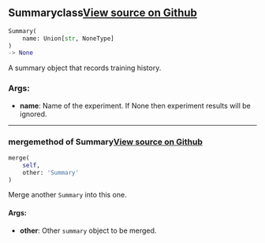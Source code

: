 ## Summary<span class="tag">class</span><a class="sourcelink" href=https://github.com/fastestimator/fastestimator/blob/r1.0/fastestimator/summary/summary.py/#L19-L45>View source on Github</a>
```python
Summary(
	name: Union[str, NoneType]
)
-> None
```
A summary object that records training history.


<h3>Args:</h3>


* **name**: Name of the experiment. If None then experiment results will be ignored.

---

### merge<span class="tag">method of Summary</span><a class="sourcelink" href=https://github.com/fastestimator/fastestimator/blob/r1.0/fastestimator/summary/summary.py/#L29-L37>View source on Github</a>
```python
merge(
	self,
	other: 'Summary'
)
```
Merge another `Summary` into this one.


<h4>Args:</h4>


* **other**: Other `summary` object to be merged.

